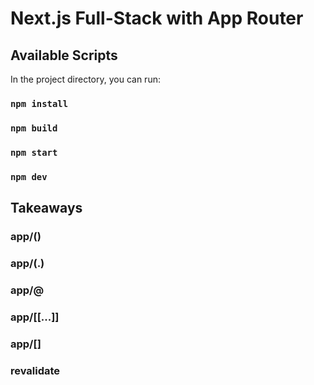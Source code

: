 # Next.js Full-Stack with App Router

## Available Scripts

In the project directory, you can run:

### `npm install`

### `npm build`

### `npm start`

### `npm dev`

## Takeaways

### app/()

### app/(.)

### app/@

### app/[[...]]

### app/[]

### revalidate

### <Suspense>
